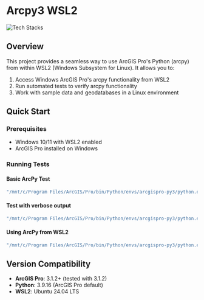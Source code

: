# Arcpy3 WSL2

![Tech Stacks](https://skillicons.dev/icons?i=python,linux,bash,docker)

## Overview

This project provides a seamless way to use ArcGIS Pro's Python (arcpy) from within WSL2 (Windows Subsystem for Linux). It allows you to:

1. Access Windows ArcGIS Pro's arcpy functionality from WSL2
2. Run automated tests to verify arcpy functionality
3. Work with sample data and geodatabases in a Linux environment

## Quick Start

### Prerequisites

- Windows 10/11 with WSL2 enabled
- ArcGIS Pro installed on Windows

### Running Tests

#### Basic ArcPy Test
```bash
"/mnt/c/Program Files/ArcGIS/Pro/bin/Python/envs/arcgispro-py3/python.exe" -m pytest tests/test.py 2>/dev/null
```

#### Test with verbose output
```bash
"/mnt/c/Program Files/ArcGIS/Pro/bin/Python/envs/arcgispro-py3/python.exe" -m pytest tests/test.py -v -s 2>/dev/null
```

#### Using ArcPy from WSL2
```bash
"/mnt/c/Program Files/ArcGIS/Pro/bin/Python/envs/arcgispro-py3/python.exe" your_script.py
```

## Version Compatibility

- **ArcGIS Pro**: 3.1.2+ (tested with 3.1.2)
- **Python**: 3.9.16 (ArcGIS Pro default)
- **WSL2**: Ubuntu 24.04 LTS
